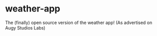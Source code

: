 # weather-app
The (finally) open source version of the weather app! (As advertised on Augy Studios Labs)
